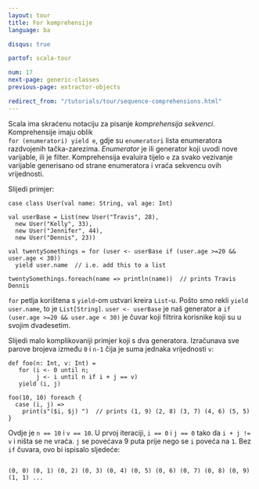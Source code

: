 ```yaml
---
layout: tour
title: For komprehensije
language: ba

disqus: true

partof: scala-tour

num: 17
next-page: generic-classes
previous-page: extractor-objects

redirect_from: "/tutorials/tour/sequence-comprehensions.html"
---
```


Scala ima skraćenu notaciju za pisanje *komprehensija sekvenci*.
Komprehensije imaju oblik  
`for (enumeratori) yield e`, gdje su `enumeratori` lista enumeratora razdvojenih tačka-zarezima.
*Enumerator* je ili generator koji uvodi nove varijable, ili je filter.
Komprehensija evaluira tijelo `e` za svako vezivanje varijable generisano od strane enumeratora i vraća sekvencu ovih vrijednosti.

Slijedi primjer:

```tut
case class User(val name: String, val age: Int)

val userBase = List(new User("Travis", 28),
  new User("Kelly", 33),
  new User("Jennifer", 44),
  new User("Dennis", 23))

val twentySomethings = for (user <- userBase if (user.age >=20 && user.age < 30))
  yield user.name  // i.e. add this to a list

twentySomethings.foreach(name => println(name))  // prints Travis Dennis
```
`for` petlja korištena s `yield`-om ustvari kreira `List`-u. Pošto smo rekli `yield user.name`, to je `List[String]`. `user <- userBase` je naš generator a `if (user.age >=20 && user.age < 30)` je čuvar koji filtrira korisnike koji su u svojim dvadesetim.

Slijedi malo komplikovaniji primjer koji s dva generatora. Izračunava sve parove brojeva između `0` i `n-1` čija je suma jednaka vrijednosti `v`:

```tut
def foo(n: Int, v: Int) =
   for (i <- 0 until n;
        j <- i until n if i + j == v)
   yield (i, j)

foo(10, 10) foreach {
  case (i, j) =>
    print(s"($i, $j) ")  // prints (1, 9) (2, 8) (3, 7) (4, 6) (5, 5)
}

```
Ovdje je `n == 10` i `v == 10`. U prvoj iteraciji, `i == 0` i `j == 0` tako da `i + j != v` i ništa se ne vraća. `j` se povećava 9 puta prije nego se `i` poveća na `1`. 
Bez `if` čuvara, ovo bi ispisalo sljedeće:
```

(0, 0) (0, 1) (0, 2) (0, 3) (0, 4) (0, 5) (0, 6) (0, 7) (0, 8) (0, 9) (1, 1) ...
```
